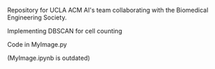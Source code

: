 Repository for UCLA ACM AI's team collaborating with the Biomedical Engineering Society.

Implementing DBSCAN for cell counting

Code in MyImage.py

(MyImage.ipynb is outdated)